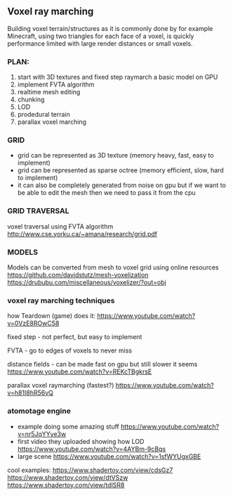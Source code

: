 ## Voxel ray marching

Building voxel terrain/structures as it is commonly done by for example Minecraft, using two triangles for each face of a voxel, is quickly performance limited with large render distances or small voxels.


### PLAN:
1. start with 3D textures and fixed step raymarch a basic model on GPU
2. implement FVTA algorithm
3. realtime mesh editing
4. chunking
5. LOD
6. prodedural terrain
7. parallax voxel marching


### GRID 
- grid can be represented as 3D texture (memory heavy, fast, easy to implement)
- grid can be represented as sparse octree (memory efficient, slow, hard to implement)
- it can also be completely generated from noise on gpu but if we want to be able to edit the mesh then we need to pass it from the cpu


### GRID TRAVERSAL
voxel traversal using FVTA algorithm 
http://www.cse.yorku.ca/~amana/research/grid.pdf


### MODELS
Models can be converted from mesh to voxel grid using online resources
https://github.com/davidstutz/mesh-voxelization
https://drububu.com/miscellaneous/voxelizer/?out=obj


### voxel ray marching techniques 

how Teardown (game) does it: 
https://www.youtube.com/watch?v=0VzE8ROwC58

fixed step - not perfect, but easy to implement

FVTA - go to edges of voxels to never miss

distance fields - can be made fast on gpu but still slower it seems
https://www.youtube.com/watch?v=REKcTBgkrsE

parallax voxel raymarching (fastest?)
https://www.youtube.com/watch?v=h81I8hR56vQ

### atomotage engine
- example doing some amazing stuff https://www.youtube.com/watch?v=nr5JqYYye3w
- first video they uploaded showing how LOD https://www.youtube.com/watch?v=4AYBm-9cBqs
- large scene https://www.youtube.com/watch?v=1sfWYUgxGBE

cool examples:
https://www.shadertoy.com/view/cdsGz7
https://www.shadertoy.com/view/dtVSzw
https://www.shadertoy.com/view/tdlSR8
